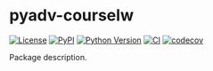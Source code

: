 # pyadv-courselw

[![License](https://img.shields.io/pypi/l/pyadv-courselw.svg?color=green)](https://github.com/LouisAlfredWyss/pyadv-courselw/raw/main/LICENSE)
[![PyPI](https://img.shields.io/pypi/v/pyadv-courselw.svg?color=green)](https://pypi.org/project/pyadv-courselw)
[![Python Version](https://img.shields.io/pypi/pyversions/pyadv-courselw.svg?color=green)](https://python.org)
[![CI](https://github.com/LouisAlfredWyss/pyadv-courselw/actions/workflows/ci.yml/badge.svg)](https://github.com/LouisAlfredWyss/pyadv-courselw/actions/workflows/ci.yml)
[![codecov](https://codecov.io/gh/LouisAlfredWyss/pyadv-courselw/branch/main/graph/badge.svg)](https://codecov.io/gh/LouisAlfredWyss/pyadv-courselw)

Package description.
